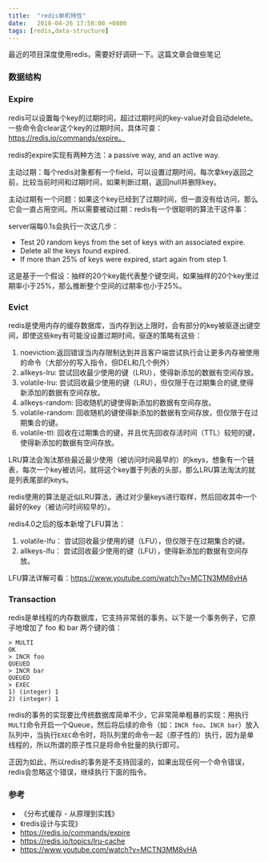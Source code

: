 ```yaml
---
title:  "redis单机特性"
date:   2018-04-26 17:58:00 +0800
tags: [redis,data-structure]
---
```


最近的项目深度使用redis，需要好好调研一下。这篇文章会做些笔记

### 数据结构



### Expire

redis可以设置每个key的过期时间，超过过期时间的key-value对会自动delete。一些命令会clear这个key的过期时间，具体可查：https://redis.io/commands/expire。

redis的expire实现有两种方法：a passive way, and an active way.

主动过期：每个redis对象都有一个field，可以设置过期时间，每次拿key返回之前，比较当前时间和过期时间，如果判断过期，返回null并删除key。

主动过期有一个问题：如果这个key已经到了过期时间，但一直没有给访问，那么它会一直占用空间。所以需要被动过期：redis有一个很聪明的算法干这件事：

server端每0.1s会执行一次这几步：

- Test 20 random keys from the set of keys with an associated expire.
- Delete all the keys found expired.
- If more than 25% of keys were expired, start again from step 1.

这是基于一个假设：抽样的20个key能代表整个键空间，如果抽样的20个key里过期率小于25%，那么推断整个空间的过期率也小于25%。

### Evict

redis是使用内存的缓存数据库，当内存到达上限时，会有部分的key被驱逐出键空间，即使这些key有可能没设置过期时间，驱逐的策略有这些：

1. noeviction:返回错误当内存限制达到并且客户端尝试执行会让更多内存被使用的命令（大部分的写入指令，但DEL和几个例外）
2. allkeys-lru: 尝试回收最少使用的键（LRU），使得新添加的数据有空间存放。
3. volatile-lru: 尝试回收最少使用的键（LRU），但仅限于在过期集合的键,使得新添加的数据有空间存放。
4. allkeys-random: 回收随机的键使得新添加的数据有空间存放。
5. volatile-random: 回收随机的键使得新添加的数据有空间存放，但仅限于在过期集合的键。
6. volatile-ttl: 回收在过期集合的键，并且优先回收存活时间（TTL）较短的键，使得新添加的数据有空间存放。

LRU算法会淘汰那些最近最少使用（被访问时间最早的）的keys，想象有一个链表，每次一个key被访问，就将这个key置于列表的头部，那么LRU算法淘汰的就是列表尾部的keys。

redis使用的算法是近似LRU算法，通过对少量keys进行取样，然后回收其中一个最好的key（被访问时间较早的）。

redis4.0之后的版本新增了LFU算法：

1. volatile-lfu： 尝试回收最少使用的键（LFU），但仅限于在过期集合的键。
2. allkeys-lfu： 尝试回收最少使用的键（LFU），使得新添加的数据有空间存放。

LFU算法详解可看：https://www.youtube.com/watch?v=MCTN3MM8vHA

### Transaction

redis是单线程的内存数据库，它支持非常弱的事务。以下是一个事务例子，它原子地增加了 foo 和 bar 两个键的值：

~~~
> MULTI
OK
> INCR foo
QUEUED
> INCR bar
QUEUED
> EXEC
1) (integer) 1
2) (integer) 1
~~~

redis的事务的实现要比传统数据库简单不少，它非常简单粗暴的实现：用执行`MULTI`命令开启一个Queue，然后将后续的命令（如：`INCR foo`、`INCR bar`）放入队列中，当执行`EXEC`命令时，将队列里的命令一起（原子性的）执行，因为是单线程的，所以所谓的原子性只是将命令批量的执行即可。

正因为如此，所以redis的事务是不支持回滚的，如果出现任何一个命令错误，redis会忽略这个错误，继续执行下面的指令。

### 参考

- 《分布式缓存 - 从原理到实践》
- 《redis设计与实现》
- https://redis.io/commands/expire
- https://redis.io/topics/lru-cache
- https://www.youtube.com/watch?v=MCTN3MM8vHA
